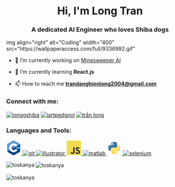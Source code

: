 <h1 align="center">Hi, I'm Long Tran</h1>
<h3 align="center">A dedicated AI Engineer who loves Shiba dogs</h3>
img align="right" alt="Coding" width="400" src="https://wallpaperaccess.com/full/9336992.gif"

- 🔭 I’m currently working on [Minesweeper AI](https://cs50.harvard.edu/ai/2023/projects/1/minesweeper/)

- 🌱 I’m currently learning **React.js**

- 📫 How to reach me **trandanghienlong2004@gmail.com**

<h3 align="left">Connect with me:</h3>
<p align="left">
<a href="https://fb.com/longgshiba" target="blank"><img align="center" src="https://raw.githubusercontent.com/rahuldkjain/github-profile-readme-generator/master/src/images/icons/Social/facebook.svg" alt="longgshiba" height="30" width="40" /></a>
<a href="https://instagram.com/iartpedgnol" target="blank"><img align="center" src="https://raw.githubusercontent.com/rahuldkjain/github-profile-readme-generator/master/src/images/icons/Social/instagram.svg" alt="iartpedgnol" height="30" width="40" /></a>
<a href="https://www.leetcode.com/trần long" target="blank"><img align="center" src="https://raw.githubusercontent.com/rahuldkjain/github-profile-readme-generator/master/src/images/icons/Social/leet-code.svg" alt="trần long" height="30" width="40" /></a>
</p>

<h3 align="left">Languages and Tools:</h3>
<p align="left"> <a href="https://www.w3schools.com/cpp/" target="_blank" rel="noreferrer"> <img src="https://raw.githubusercontent.com/devicons/devicon/master/icons/cplusplus/cplusplus-original.svg" alt="cplusplus" width="40" height="40"/> </a> <a href="https://git-scm.com/" target="_blank" rel="noreferrer"> <img src="https://www.vectorlogo.zone/logos/git-scm/git-scm-icon.svg" alt="git" width="40" height="40"/> </a> <a href="https://www.adobe.com/in/products/illustrator.html" target="_blank" rel="noreferrer"> <img src="https://www.vectorlogo.zone/logos/adobe_illustrator/adobe_illustrator-icon.svg" alt="illustrator" width="40" height="40"/> </a> <a href="https://developer.mozilla.org/en-US/docs/Web/JavaScript" target="_blank" rel="noreferrer"> <img src="https://raw.githubusercontent.com/devicons/devicon/master/icons/javascript/javascript-original.svg" alt="javascript" width="40" height="40"/> </a> <a href="https://www.mathworks.com/" target="_blank" rel="noreferrer"> <img src="https://upload.wikimedia.org/wikipedia/commons/2/21/Matlab_Logo.png" alt="matlab" width="40" height="40"/> </a> <a href="https://www.python.org" target="_blank" rel="noreferrer"> <img src="https://raw.githubusercontent.com/devicons/devicon/master/icons/python/python-original.svg" alt="python" width="40" height="40"/> </a> <a href="https://www.selenium.dev" target="_blank" rel="noreferrer"> <img src="https://raw.githubusercontent.com/detain/svg-logos/780f25886640cef088af994181646db2f6b1a3f8/svg/selenium-logo.svg" alt="selenium" width="40" height="40"/> </a> </p>

<p><img align="left" src="https://github-readme-stats.vercel.app/api/top-langs?username=toskanya&show_icons=true&locale=en&layout=compact" alt="toskanya" /></p>

<p>&nbsp;<img align="center" src="https://github-readme-stats.vercel.app/api?username=toskanya&show_icons=true&locale=en" alt="toskanya" /></p>

<p><img align="center" src="https://github-readme-streak-stats.herokuapp.com/?user=toskanya&" alt="toskanya" /></p>

